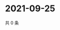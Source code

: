 # 2021-09-25

共 0 条

<!-- BEGIN -->
<!-- 最后更新时间 Sat Sep 25 2021 17:13:45 GMT+0800 (China Standard Time) -->

<!-- END -->
